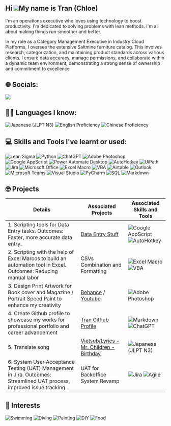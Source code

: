 ## Hi ![](https://user-images.githubusercontent.com/18350557/176309783-0785949b-9127-417c-8b55-ab5a4333674e.gif)My name is Tran (Chloe)

I'm an operations executive who loves using technology to boost productivity. I'm dedicated to solving problems with lean methods. I'm all about making things run smoother and better.

In my role as a Category Management Executive in Industry Cloud Platforms, I oversee the extensive Saltmine furniture catalog. This involves research, categorization, and maintaining product standards across various clients. I ensure data accuracy, manage permissions, and collaborate within a dynamic team environment, demonstrating a strong sense of ownership and commitment to excellence

## 🌐 Socials:
<a href="https://vn.linkedin.com/in/duongngoctran">
    <img src="https://img.shields.io/badge/-LinkedIn-0072b1?&style=for-the-badge&logo=linkedin&logoColor=white" />
</a>

## 🧑‍🎓 Languages I know: 
![Japanese (JLPT N3)](https://img.shields.io/badge/Japanese%20(JLPT%20N3)-FFD700?style=for-the-badge) ![English Proficiency](https://img.shields.io/badge/English-00BFFF?style=for-the-badge) ![Chinese Proficiency](https://img.shields.io/badge/Chinese-FFD700?style=for-the-badge) 



## 💻 Skills and Tools I've learnt or used:
![Lean Sigma](https://img.shields.io/badge/Lean%20Sigma-0A57E4?style=for-the-badge)
 ![Python](https://img.shields.io/badge/python-3670A0?style=for-the-badge&logo=python&logoColor=ffdd54) ![ChatGPT](https://img.shields.io/badge/ChatGPT-3366ff?style=for-the-badge&logo=ai&logoColor=white) ![Adobe Photoshop](https://img.shields.io/badge/adobe%20photoshop-%2331A8FF.svg?style=for-the-badge&logo=adobe%20photoshop&logoColor=white) ![Google AppScript](https://img.shields.io/badge/Google%20AppScript-3670A0?style=for-the-badge&logo=google&logoColor=white) ![Power Automate Desktop](https://img.shields.io/badge/Power%20Automate%20Desktop-FF652F?style=for-the-badge&logo=microsoft&logoColor=white) ![AutoHotkey](https://img.shields.io/badge/AutoHotkey-334455?style=for-the-badge&logo=autohotkey&logoColor=white) ![UiPath](https://img.shields.io/badge/UiPath-00A8E0?style=for-the-badge&logo=uipath&logoColor=white) ![Jira](https://img.shields.io/badge/Jira-0052CC?style=for-the-badge&logo=jira&logoColor=white) ![Microsoft Office](https://img.shields.io/badge/Microsoft%20Office-D83B01?style=for-the-badge&logo=microsoft%20office&logoColor=white) ![Excel Macro](https://img.shields.io/badge/Excel%20Macro-008272?style=for-the-badge&logo=microsoft-excel&logoColor=white) ![VBA](https://img.shields.io/badge/VBA-86709D?style=for-the-badge&logo=visual%20studio&logoColor=white) ![Airtable](https://img.shields.io/badge/Airtable-18BFFF?style=for-the-badge&logo=airtable&logoColor=white) ![Outlook](https://img.shields.io/badge/Outlook-0078D4?style=for-the-badge&logo=microsoft-outlook&logoColor=white) ![Microsoft Teams](https://img.shields.io/badge/Microsoft%20Teams-6264A7?style=for-the-badge&logo=microsoft-teams&logoColor=white) ![Visual Studio](https://img.shields.io/badge/Visual%20Studio-5C2D91?style=for-the-badge&logo=visual%20studio&logoColor=white) ![PyCharm](https://img.shields.io/badge/PyCharm-000000?style=for-the-badge&logo=pycharm&logoColor=white) ![SQL](https://img.shields.io/badge/SQL-CC2927?style=for-the-badge&logo=sql&logoColor=white) ![Markdown](https://img.shields.io/badge/Markdown-000000.svg?style=for-the-badge&logo=markdown&logoColor=white)




## 🤓 Projects

| Details                                         | Associated Projects         | Associated Skills and Tools  
|-----------------------------------------------|----------------------------|----------------------------|
| 1. Scripting tools for Data Entry tasks. Outcomes: Faster, more accurate data entry.       | [Data Entry Stuff](https://github.com/Tran1595/DataEntryStuff)|  ![Google AppScript](https://img.shields.io/badge/Google%20AppScript-3670A0?style=for-the-badge&logo=google&logoColor=white) ![AutoHotkey](https://img.shields.io/badge/AutoHotkey-334455?style=for-the-badge&logo=autohotkey&logoColor=white) |
| 2. Scripting with the help of Excel Marcos to build an automation tool in Excel. Outcomes: Reducing manual labor | CSVs Combination and Formatting | ![Excel Macro](https://img.shields.io/badge/Excel%20Macro-008272?style=for-the-badge&logo=microsoft-excel&logoColor=white) ![VBA](https://img.shields.io/badge/VBA-86709D?style=for-the-badge&logo=visual%20studio&logoColor=white) 
| 3. Design Print Artwork for Book cover and Magazine / Portrait Speed Paint to enhance my creativity | [Behance](https://www.behance.net/duongngoctran) / [Youtube](https://youtu.be/rfV0M9rNJJA?si=deo6sMCVZl-n6QMz) | ![Adobe Photoshop](https://img.shields.io/badge/adobe%20photoshop-%2331A8FF.svg?style=for-the-badge&logo=adobe%20photoshop&logoColor=white)
| 4. Create Github profile to showcase my works for professional portfolio and career advancement | [Tran Github Profile](https://github.com/Tran1595/Tran1595) | ![Markdown](https://img.shields.io/badge/Markdown-000000.svg?style=for-the-badge&logo=markdown&logoColor=white) ![ChatGPT](https://img.shields.io/badge/ChatGPT-3366ff?style=for-the-badge&logo=ai&logoColor=white)
| 5. Translate song | [Vietsub/Lyrics - Mr. Children - Birthday](https://youtu.be/Az23Z8TA0I0?si=nmpj8GcwBRDOzqrV) | ![Japanese (JLPT N3)](https://img.shields.io/badge/Japanese%20(JLPT%20N3)-FFD700?style=for-the-badge)
| 6. System User Acceptance Testing (UAT) Management in Jira. Outcomes: Streamlined UAT process, improved issue tracking. | UAT for Backoffice System Revamp | ![Jira](https://img.shields.io/badge/Jira-0052CC?style=for-the-badge&logo=jira&logoColor=white) ![Agile](https://img.shields.io/badge/Agile-0096D6?style=for-the-badge&logo=agile&logoColor=white) |




## 🥠 Interests
![Swimming](https://img.shields.io/badge/Swimming-006994?style=for-the-badge) ![Diving](https://img.shields.io/badge/Diving-00A0B0?style=for-the-badge) ![Painting](https://img.shields.io/badge/Painting-FF6F61?style=for-the-badge) ![DIY](https://img.shields.io/badge/DIY-4CAF50?style=for-the-badge) ![Food](https://img.shields.io/badge/Food-FFC107?style=for-the-badge)




